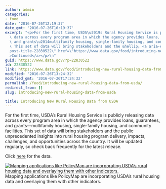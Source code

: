 ```yaml
---
author: admin
categories:
- food
date: '2016-07-26T12:19:37'
date_gmt: '2016-07-26T16:19:37'
excerpt: "<p>For the first time, USDA\u2019s Rural Housing Service is publicly releasing\
  \ data across every program area in which the agency provides loans, guarantees,\
  \ and grants\u2014multifamily housing, single-family housing, and community facilities.\
  \ This set of data will bring stakeholders and the &hellip; <a aria-describedby=\"\
  post-title-22830522\" href=\"https://www.data.gov/food/introducing-new-rural-housing-data-from-usda/\"\
  >Continued</a></p>\n"
guid: https://www.data.gov/?p=22830522
id: 22830522
link: https://www.data.gov/food/introducing-new-rural-housing-data-from-usda/
modified: '2016-07-26T13:24:32'
modified_gmt: '2016-07-26T17:24:32'
permalink: /food/introducing-new-rural-housing-data-from-usda/
redirect_from: []
slug: introducing-new-rural-housing-data-from-usda

title: Introducing New Rural Housing Data from USDA
---
```


For the first time, USDA’s Rural Housing Service is publicly releasing data across every program area in which the agency provides loans, guarantees, and grants—multifamily housing, single-family housing, and community facilities. This set of data will bring stakeholders and the public unprecedented insights into rural housing program delivery, impacts, challenges, and opportunities across the country. It will be updated regularly, so check back frequently for the latest release.

Click [here](https://catalog.data.gov/organization/4ae51f6c-467a-4f9d-b40a-2c52e83c326a?bureauCode=005%3A55&_bureauCode_limit=0) for the data.

[![Mapping applications like PolicyMap are incorporating USDA’s rural housing data and overlaying them with other indicators.](https://s3.amazonaws.com/bsp-ocsit-prod-east-appdata/datagov/wordpress/2016/07/unnamed-1024x386.jpg)](https://www.policymap.com/)Mapping applications like PolicyMap are incorporating USDA’s rural housing data and overlaying them with other indicators.
